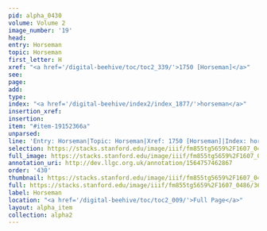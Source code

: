 ```yaml
---
pid: alpha_0430
volume: Volume 2
image_number: '19'
head: 
entry: Horseman
topic: Horseman
first_letter: H
xref: "<a href='/digital-beehive/toc/toc2_339/'>1750 [Horseman]</a>"
see: 
page: 
add: 
type: 
index: "<a href='/digital-beehive/index2/index_1877/'>horseman</a>"
insertion_xref: 
insertion: 
item: "#item-19152366a"
unparsed: 
line: 'Entry: Horseman|Topic: Horseman|Xref: 1750 [Horseman]|Index: horseman|#item-19152366a'
selection: https://stacks.stanford.edu/image/iiif/fm855tg5659%2F1607_0486/368,3622,3028,460/full/0/default.jpg
full_image: https://stacks.stanford.edu/image/iiif/fm855tg5659%2F1607_0486/full/full/0/default.jpg
annotation_uri: http://dev.llgc.org.uk/annotation/1564757462867
order: '430'
thumbnail: https://stacks.stanford.edu/image/iiif/fm855tg5659%2F1607_0486/368,3622,600,180/250,/0/default.jpg
full: https://stacks.stanford.edu/image/iiif/fm855tg5659%2F1607_0486/368,3622,3028,460/full/0/default.jpg
label: Horseman
location: "<a href='/digital-beehive/toc/toc2_009/'>Full Page</a>"
layout: alpha_item
collection: alpha2
---
```

